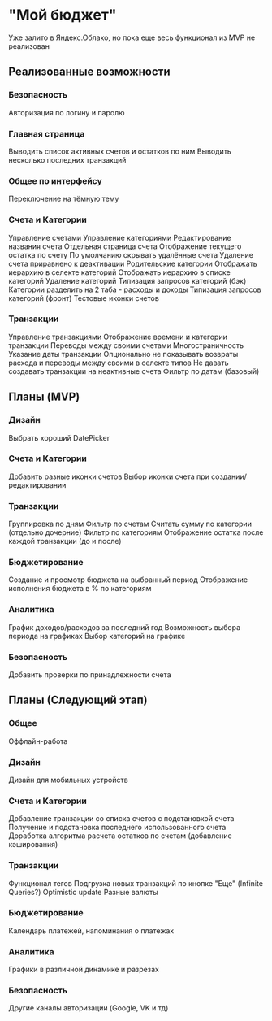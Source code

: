# "Мой бюджет"

Уже залито в Яндекс.Облако, но пока еще весь функционал из MVP не реализован

## Реализованные возможности

### Безопасность

Авторизация по логину и паролю

### Главная страница

Выводить список активных счетов и остатков по ним
Выводить несколько последних транзакций

### Общее по интерфейсу

Переключение на тёмную тему

### Счета и Категории

Управление счетами
Управление категориями
Редактирование названия счета
Отдельная страница счета
Отображение текущего остатка по счету
По умолчанию скрывать удалённые счета
Удаление счета приравнено к деактивации
Родительские категории
Отображать иерархию в селекте категорий
Отображать иерархию в списке категорий
Удаление категорий
Типизация запросов категорий (бэк)
Категории разделить на 2 таба - расходы и доходы
Типизация запросов категорий (фронт)
Тестовые иконки счетов

### Транзакции

Управление транзакциями
Отображение времени и категории транзакции
Переводы между своими счетами
Многостраничность
Указание даты транзакции
Опционально не показывать возвраты расхода и переводы между своими в селекте типов
Не давать создавать транзакции на неактивные счета
Фильтр по датам (базовый)

## Планы (MVP)

### Дизайн

Выбрать хороший DatePicker

### Счета и Категории

Добавить разные иконки счетов
Выбор иконки счета при создании/редактировании

### Транзакции

Группировка по дням
Фильтр по счетам
Считать сумму по категории (отдельно дочерние)
Фильтр по категориям
Отображение остатка после каждой транзакции (до и после)

### Бюджетирование

Создание и просмотр бюджета на выбранный период
Отображение исполнения бюджета в % по категориям

### Аналитика

График доходов/расходов за последний год
Возможность выбора периода на графиках
Выбор категорий на графике

### Безопасность

Добавить проверки по принадлежности счета

## Планы (Следующий этап)

### Общее

Оффлайн-работа

### Дизайн

Дизайн для мобильных устройств

### Счета и Категории

Добавление транзакции со списка счетов с подстановкой счета
Получение и подстановка последнего использованного счета
Доработка алгоритма расчета остатков по счетам (добавление кэширования)

### Транзакции

Функционал тегов
Подгрузка новых транзакций по кнопке "Еще" (Infinite Queries?)
Optimistic update
Разные валюты

### Бюджетирование

Календарь платежей, напоминания о платежах

### Аналитика

Графики в различной динамике и разрезах

### Безопасность

Другие каналы авторизации (Google, VK и тд)
